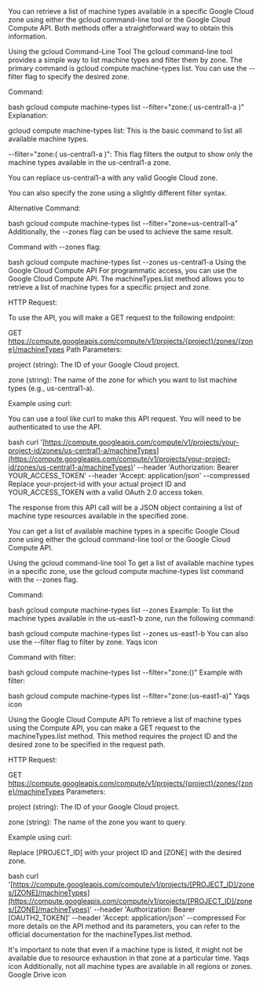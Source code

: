You can retrieve a list of machine types available in a specific Google Cloud zone using either the gcloud command-line tool or the Google Cloud Compute API. Both methods offer a straightforward way to obtain this information.

Using the gcloud Command-Line Tool The gcloud command-line tool provides a simple way to list machine types and filter them by zone. The primary command is gcloud compute machine-types list. You can use the --filter flag to specify the desired zone.

Command:

bash gcloud compute machine-types list --filter="zone:( us-central1-a )" Explanation:

gcloud compute machine-types list: This is the basic command to list all available machine types.

--filter="zone:( us-central1-a )": This flag filters the output to show only the machine types available in the us-central1-a zone.

You can replace us-central1-a with any valid Google Cloud zone.

You can also specify the zone using a slightly different filter syntax.

Alternative Command:

bash gcloud compute machine-types list --filter="zone=us-central1-a" Additionally, the --zones flag can be used to achieve the same result.

Command with --zones flag:

bash gcloud compute machine-types list --zones us-central1-a Using the Google Cloud Compute API For programmatic access, you can use the Google Cloud Compute API. The machineTypes.list method allows you to retrieve a list of machine types for a specific project and zone.

HTTP Request:

To use the API, you will make a GET request to the following endpoint:

GET https://compute.googleapis.com/compute/v1/projects/{project}/zones/{zone}/machineTypes Path Parameters:

project (string): The ID of your Google Cloud project.

zone (string): The name of the zone for which you want to list machine types (e.g., us-central1-a).

Example using curl:

You can use a tool like curl to make this API request. You will need to be authenticated to use the API.

bash curl
'[https://compute.googleapis.com/compute/v1/projects/your-project-id/zones/us-central1-a/machineTypes](https://compute.googleapis.com/compute/v1/projects/your-project-id/zones/us-central1-a/machineTypes)'
--header 'Authorization: Bearer YOUR_ACCESS_TOKEN'
--header 'Accept: application/json'
--compressed Replace your-project-id with your actual project ID and YOUR_ACCESS_TOKEN with a valid OAuth 2.0 access token.

The response from this API call will be a JSON object containing a list of machine type resources available in the specified zone.

You can get a list of available machine types in a specific Google Cloud zone using either the gcloud command-line tool or the Google Cloud Compute API.

Using the gcloud command-line tool To get a list of available machine types in a specific zone, use the gcloud compute machine-types list command with the --zones flag.

Command:

bash gcloud compute machine-types list --zones Example: To list the machine types available in the us-east1-b zone, run the following command:

bash gcloud compute machine-types list --zones us-east1-b You can also use the --filter flag to filter by zone. Yaqs icon

Command with filter:

bash gcloud compute machine-types list --filter="zone:()" Example with filter:

bash gcloud compute machine-types list --filter="zone:(us-east1-a)" Yaqs icon

Using the Google Cloud Compute API To retrieve a list of machine types using the Compute API, you can make a GET request to the machineTypes.list method. This method requires the project ID and the desired zone to be specified in the request path.

HTTP Request:

GET https://compute.googleapis.com/compute/v1/projects/{project}/zones/{zone}/machineTypes Parameters:

project (string): The ID of your Google Cloud project.

zone (string): The name of the zone you want to query.

Example using curl:

Replace [PROJECT_ID] with your project ID and [ZONE] with the desired zone.

bash curl
'[https://compute.googleapis.com/compute/v1/projects/[PROJECT_ID]/zones/[ZONE]/machineTypes](https://compute.googleapis.com/compute/v1/projects/[PROJECT_ID]/zones/[ZONE]/machineTypes)'
--header 'Authorization: Bearer [OAUTH2_TOKEN]'
--header 'Accept: application/json'
--compressed For more details on the API method and its parameters, you can refer to the official documentation for the machineTypes.list method.

It's important to note that even if a machine type is listed, it might not be available due to resource exhaustion in that zone at a particular time. Yaqs icon Additionally, not all machine types are available in all regions or zones. Google Drive icon

